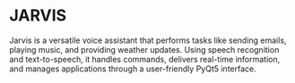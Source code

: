 # JARVIS
Jarvis is a versatile voice assistant that performs tasks like sending emails, playing music, and providing weather updates. Using speech recognition and text-to-speech, it handles commands, delivers real-time information, and manages applications through a user-friendly PyQt5 interface.
